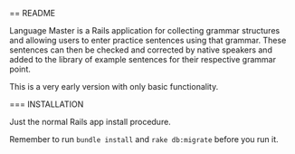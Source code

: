 == README

Language Master is a Rails application for collecting grammar structures and allowing users to enter practice sentences using that grammar. These sentences can then be checked and corrected by native speakers and added to the library of example sentences for their respective grammar point.

This is a very early version with only basic functionality.

=== INSTALLATION

Just the normal Rails app install procedure.

Remember to run `bundle install` and `rake db:migrate` before you run it.
